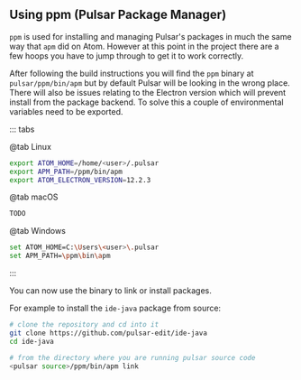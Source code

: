 ## Using ppm (Pulsar Package Manager)

`ppm` is used for installing and managing Pulsar's packages in much the same way
that `apm` did on Atom. However at this point in the project there are a few
hoops you have to jump through to get it to work correctly.

After following the build instructions you will find the `ppm` binary at
`pulsar/ppm/bin/apm` but by default Pulsar will be looking in the wrong place.
There will also be issues relating to the Electron version which will prevent
install from the package backend.
To solve this a couple of environmental variables need to be exported.

::: tabs

@tab Linux

```sh
export ATOM_HOME=/home/<user>/.pulsar
export APM_PATH=/ppm/bin/apm
export ATOM_ELECTRON_VERSION=12.2.3
```

@tab macOS

```sh
TODO
```

@tab Windows

```sh
set ATOM_HOME=C:\Users\<user>\.pulsar
set APM_PATH=\ppm\bin\apm
```

:::

You can now use the binary to link or install packages.

For example to install the `ide-java` package from source:

```sh
# clone the repository and cd into it
git clone https://github.com/pulsar-edit/ide-java
cd ide-java

# from the directory where you are running pulsar source code
<pulsar source>/ppm/bin/apm link
```
